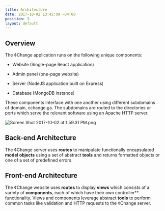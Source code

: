 ```yaml
---
title: Architecture
date: 2017-10-02 13:42:00 -04:00
position: 5
layout: default
---
```


## Overview

The ¢Change application runs on the following unique components:

* Website (Single-page React application)

* Admin panel (one-page website)

* Server (NodeJS application built on Express)

* Database (MongoDB instance)

These components interface with one another using different subdomains of domain, cchange.ga. The subdomains are routed to the directories or ports which serve the relevant software using an Apache HTTP server.

![Screen Shot 2017-10-02 at 1.59.31 PM.png](/project/uploads/Screen%20Shot%202017-10-02%20at%201.59.31%20PM.png)

## Back-end Architecture

The ¢Change server uses **routes** to manipulate functionally encapsulated **model objects** using a set of abstract **tools** and returns formatted objects or one of a set of predefined errors.

## Front-end Architecture

The ¢Change website uses **routes** to display **views** which consists of a variety of **components**, each of which have their own controller** functionality. Views and components leverage abstract **tools** to perform common tasks like validation and HTTP requests to the ¢Change server.
